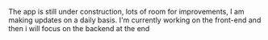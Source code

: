The app is still under construction, lots of room for improvements, I am making updates on a daily basis. I'm currently working  on the front-end and then i will focus on the backend at the end
